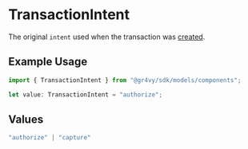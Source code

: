 # TransactionIntent

The original `intent` used when the transaction was
[created](#operation/authorize-new-transaction).

## Example Usage

```typescript
import { TransactionIntent } from "@gr4vy/sdk/models/components";

let value: TransactionIntent = "authorize";
```

## Values

```typescript
"authorize" | "capture"
```
